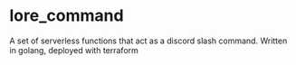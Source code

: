 # lore_command

A set of serverless functions that act as a discord slash command. Written in golang, deployed with terraform